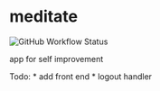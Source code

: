 # meditate

![GitHub Workflow Status](https://img.shields.io/github/workflow/status/web-alytics/meditate/Go)

app for self improvement
 

 Todo:
      * add front end
      * logout handler
